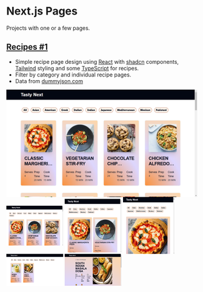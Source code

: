 # Next.js Pages
Projects with one or a few pages.

## [Recipes #1](https://github.com/levdoescode-practice/nextjs/tree/path-001)
* Simple recipe page design using [React](https://react.dev/) with [shadcn](https://ui.shadcn.com/) components,
[Tailwind](https://tailwindcss.com/) styling and some [TypeScript](https://www.typescriptlang.org/) for recipes.
* Filter by category and individual recipe pages.
* Data from [dummyjson.com](https://dummyjson.com/recipes/)

<div align="center">
    <img src="./media/path-001/path-001-01.png" align="center" alt="Recipe list" />
</div>

<div align="left">
    <img src="./media/path-001/path-001-02.png" align="center" alt="Media query large"  width="150" height="105" />
    <img src="./media/path-001/path-001-03.png" align="center" alt="Media query medium" width="150" height="141" />
    <img src="./media/path-001/path-001-04.png" align="center" alt="Media query small"  width="136" height="150"  />
    <img src="./media/path-001/path-001-05.png" align="center" alt="Filtered recipes"   width="150" height="84"  />
    <img src="./media/path-001/path-001-06.png" align="center" alt="Recipe page"        width="150" height="84"  />
</div>
